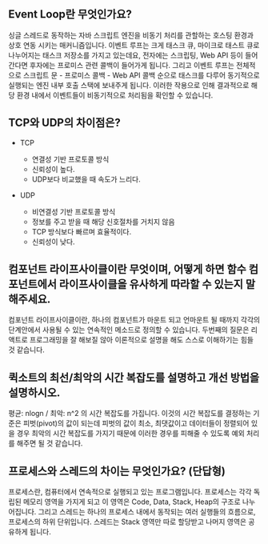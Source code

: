 ## Event Loop란 무엇인가요?

싱글 스레드로 동작하는 자바 스크립트 엔진을 비동기 처리를 관할하는 호스팅 환경과 상호 연동 시키는 매커니즘입니다. 이벤트 루프는 크게 태스크 큐, 마이크로 태스트 큐로 나누어지는 태스크 저장소를 가지고 있는데요, 전자에는 스크립팅, Web API 등이 들어간다면 후자에는 프로미스 관련 콜백이 들어가게 됩니다. 그리고 이벤트 루프는 전체적으로 스크립트 문 - 프로미스 콜백 - Web API 콜백 순으로 태스크를 다루어 동기적으로 실행되는 엔진 내부 호출 스택에 보내주게 됩니다. 이러한 작용으로 인해 결과적으로 해당 환경 내에서 이벤트들이 비동기적으로 처리됨을 확인할 수 있습니다.

## TCP와 UDP의 차이점은?

- TCP

  - 연결성 기반 프로토콜 방식
  - 신뢰성이 높다.
  - UDP보다 비교했을 때 속도가 느리다.

- UDP
  - 비연결성 기반 프로토콜 방식
  - 정보를 주고 받을 때 해당 신호절차를 거치지 않음
  - TCP 방식보다 빠르며 효율적이다.
  - 신뢰성이 낮다.

## 컴포넌트 라이프사이클이란 무엇이며, 어떻게 하면 함수 컴포넌트에서 라이프사이클을 유사하게 따라할 수 있는지 말해주세요.

컴포넌트 라이프사이클이란, 하나의 컴포넌트가 마운트 되고 언마운트 될 때까지 각각의 단계안에서 사용될 수 있는 연속적인 메소드로 정의할 수 있습니다. 두번째의 질문은 리액트로 프로그래밍을 잘 해보질 않아 이론적으로 설명을 해도 스스로 이해하기는 힘들 것 같습니다.

## 퀵소트의 최선/최악의 시간 복잡도를 설명하고 개선 방법을 설명하시오.

평균: nlogn / 최악: n^2 의 시간 복잡도를 가집니다. 이것의 시간 복잡도를 결정하는 기준은 피벗(pivot)의 값이 되는데 피벗의 값이 최소, 최댓값이고 데이터들이 정렬되어 있을 경우 최악의 시간 복잡도를 가지기 때문에 이러한 경우를 피해줄 수 있도록 예외 처리를 해주면 될 것 같습니다.

## 프로세스와 스레드의 차이는 무엇인가요? (단답형)

프로세스란, 컴퓨터에서 연속적으로 실행되고 있는 프로그램입니다. 프로세스는 각각 독립된 메모리 영역을 가지게 되고 이 영역은 Code, Data, Stack, Heap의 구조로 나누어집니다. 그리고 스레드는 하나의 프로세스 내에서 동작되는 여러 실행들의 흐름으로, 프로세스의 하위 단위입니다. 스레드는 Stack 영역만 따로 할당받고 나머지 영역은 공유하게 됩니다.
